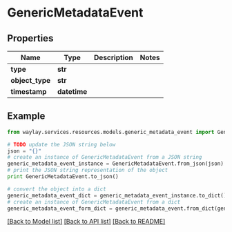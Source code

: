 # GenericMetadataEvent


## Properties

Name | Type | Description | Notes
------------ | ------------- | ------------- | -------------
**type** | **str** |  | 
**object_type** | **str** |  | 
**timestamp** | **datetime** |  | 

## Example

```python
from waylay.services.resources.models.generic_metadata_event import GenericMetadataEvent

# TODO update the JSON string below
json = "{}"
# create an instance of GenericMetadataEvent from a JSON string
generic_metadata_event_instance = GenericMetadataEvent.from_json(json)
# print the JSON string representation of the object
print GenericMetadataEvent.to_json()

# convert the object into a dict
generic_metadata_event_dict = generic_metadata_event_instance.to_dict()
# create an instance of GenericMetadataEvent from a dict
generic_metadata_event_form_dict = generic_metadata_event.from_dict(generic_metadata_event_dict)
```
[[Back to Model list]](../README.md#documentation-for-models) [[Back to API list]](../README.md#documentation-for-api-endpoints) [[Back to README]](../README.md)


